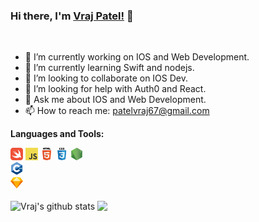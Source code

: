 ### Hi there, I'm [Vraj Patel!](https://vraj6198.github.io) 👋

<br />

- 🔭 I’m currently working on IOS and Web Development.
- 🌱 I’m currently learning Swift and nodejs.
- 👯 I’m looking to collaborate on IOS Dev.
- 🤔 I’m looking for help with Auth0 and React.
- 💬 Ask me about IOS and Web Development. 
- 📫 How to reach me: patelvraj67@gmail.com

**Languages and Tools:**  

<code><img height="20" src="https://raw.githubusercontent.com/github/explore/80688e429a7d4ef2fca1e82350fe8e3517d3494d/topics/swift/swift.png"></code>
<code><img height="20" src="https://raw.githubusercontent.com/github/explore/80688e429a7d4ef2fca1e82350fe8e3517d3494d/topics/javascript/javascript.png"></code>
<code><img height="20" src="https://raw.githubusercontent.com/github/explore/80688e429a7d4ef2fca1e82350fe8e3517d3494d/topics/html/html.png"></code>
<code><img height="20" src="https://raw.githubusercontent.com/github/explore/5c058a388828bb5fde0bcafd4bc867b5bb3f26f3/topics/css/css.png"></code>
<code><img height="20" src="https://raw.githubusercontent.com/github/explore/80688e429a7d4ef2fca1e82350fe8e3517d3494d/topics/nodejs/nodejs.png"></code>  
<code><img height="20" src="https://raw.githubusercontent.com/github/explore/80688e429a7d4ef2fca1e82350fe8e3517d3494d/topics/cpp/cpp.png"></code>  
<code><img height="20" src="https://raw.githubusercontent.com/github/explore/80688e429a7d4ef2fca1e82350fe8e3517d3494d/topics/sketch/sketch.png"></code>  


  <img align="center" src="https://github-readme-stats.vercel.app/api?username=vraj6198&show_icons=true&include_all_commits=true&theme=radical" alt="Vraj's github stats" />

  <img align="center" src="https://github-readme-stats.vercel.app/api/top-langs/?username=vraj6198&layout=compact&theme=radical" />
